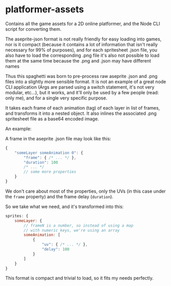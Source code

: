 # platformer-assets

Contains all the game assets for a 2D online platformer, and
the Node CLI script for converting them.

The aseprite-json format is not really friendly
for easy loading into games, nor is it
compact (because it contains a lot of information 
that isn't really necessary for 99% of purposes), 
and for each spritesheet .json file, you
also have to load the corresponding .png file
it's also not possible to load them at the same time
because the .png and .json may have different names

Thus this spaghetti was born to pre-process raw aseprite .json
and .png files into a slightly more sensible format. It is not
an example of a great node CLI application (Args are parsed using
a switch statement, it's not very modular, etc...), but it works,
and it'll only be used by a few people (read: only me), and for
a single very specific purpose.

It takes each frame of each animation (tag) of each layer
in list of frames, and transforms it into a nested object.
It also inlines the associated .png spritesheet file as a
base64 encoded image.

An example:

A frame in the aseprite .json file may look like this:
```js
{
    "someLayer someAnimation 0": {
        "frame": { /* ... */ },
        "duration": 100
        /* ... */
        // some more properties
    }
} 
```
We don't care about most of the properties, 
only the UVs (in this case under the `frame` property)
and the frame delay (`duration`).

So we take what we need, and it's transformed into this:
```js
sprites: {
    someLayer: {
        // frameN is a number, so instead of using a map
        // with numeric keys, we're using an array
        someAnimation: [
            {
                "uv": { /* ... */ },
                "delay": 100
            }
        ]
    }
}
```

This format is compact and trivial to load, so it fits my needs
perfectly.
